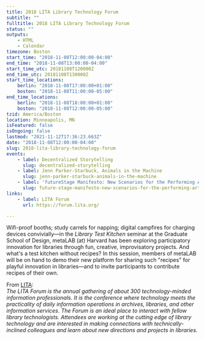 ```yaml
---
title: 2018 LITA Library Technology Forum
subtitle: ""
fulltitle: 2018 LITA Library Technology Forum
status: ""
outputs:
    - HTML
    - Calendar
timezone: Boston
start_time: "2018-11-08T12:00:00-04:00"
end_time: "2018-11-08T13:00:00-04:00"
start_time_utc: 20181108T120000Z
end_time_utc: 20181108T130000Z
start_time_locations:
    berlin: "2018-11-08T17:00:00+01:00"
    boston: "2018-11-08T11:00:00-05:00"
end_time_locations:
    berlin: "2018-11-08T18:00:00+01:00"
    boston: "2018-11-08T12:00:00-05:00"
tzid: America/Boston
location: Minneapolis, MN
isFeatured: false
isOngoing: false
lastmod: "2021-11-12T17:36:23.663Z"
date: "2018-11-08T12:00:00-04:00"
slug: 2018-lita-library-technology-forum
events:
    - label: Decentralized Storytelling
      slug: decentralized-storytelling
    - label: Jenn Parker-Starbuck, Animals in the Machine
      slug: jenn-parker-starbuck-animals-in-the-machine
    - label: 'futureStage Manifesto: New Scenarios for the Performing Arts'
      slug: future-stage-manifesto-new-scenarios-for-the-performing-arts
links:
    - label: LITA Forum
      url: https://forum.lita.org/

---
```

Wifi-proof booths; study carrels for napping; digital campfires for charging devices convivially—in the *Library Test Kitchen* seminar at the Graduate School of Design, metaLAB (at) Harvard has been exploring participatory innovation for libraries through fun, creative, improvisatory projects. And what's a test kitchen without recipes? In this session, members of metaLAB will be on hand to demo their new platform for sharing such "recipes" for playful innovation in libraries—and to invite participants to contribute recipes of their own.

From [LITA](https://forum.lita.org/about/):<br />
*The LITA Forum is the annual gathering of about 300 technology-minded information professionals. It is the conference where technology meets the practicality of daily information operations in archives, libraries, and other information services. The Forum is an ideal place to interact with fellow library technologists. Attendees are working at the cutting edge of library technology and are interested in making connections with technically-inclined colleagues and learn about new directions and projects in libraries.*